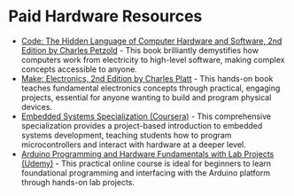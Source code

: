 # Paid Hardware Resources

*   [Code: The Hidden Language of Computer Hardware and Software, 2nd Edition by Charles Petzold](https://www.amazon.com/Code-Language-Computer-Hardware-Software/dp/0137909101/) - This book brilliantly demystifies how computers work from electricity to high-level software, making complex concepts accessible to anyone.
*   [Make: Electronics, 2nd Edition by Charles Platt](https://www.amazon.com/Make-Electronics-Learning-Through-Discovery/dp/1449334938/) - This hands-on book teaches fundamental electronics concepts through practical, engaging projects, essential for anyone wanting to build and program physical devices.
*   [Embedded Systems Specialization (Coursera)](https://www.coursera.org/specializations/embedded-systems) - This comprehensive specialization provides a project-based introduction to embedded systems development, teaching students how to program microcontrollers and interact with hardware at a deeper level.
*   [Arduino Programming and Hardware Fundamentals with Lab Projects (Udemy)](https://www.udemy.com/course/arduino-programming-and-hardware-fundamentals-with-lab-projects/) - This practical online course is ideal for beginners to learn foundational programming and interfacing with the Arduino platform through hands-on lab projects.